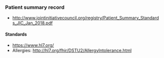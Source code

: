 
### Patient summary record
  * http://www.jointinitiativecouncil.org/registry/Patient_Summary_Standards_JIC_Jan_2018.pdf

#### Standards
 * https://www.hl7.org/
 * Allergies:  http://hl7.org/fhir/DSTU2/AllergyIntolerance.html

